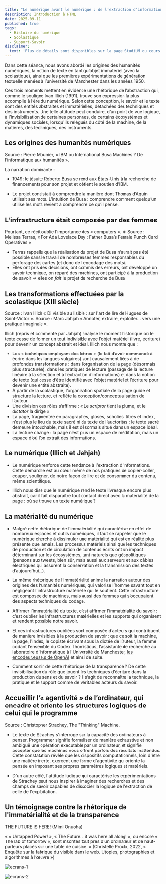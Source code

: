 ```yaml
---
title: "Le numérique avant le numérique : de l’extraction d’informations au calcul"
description: Introduction à HTML
date: 2025-09-11
published: true
tags:
  - Histoire du numérique
  - Scolastique
  - Support-Savoir
disclaimer:
  text: 'Plus de détails sont disponibles sur la page StudiUM du cours.'
---
```


Dans cette séance, nous avons abordé les origines des humanités numériques, la notion de texte en tant qu’objet immatériel (avec la scolastique), ainsi que les premières expérimentations de génération textuelle menées à l’université de Manchester dans les années 1950. 

Ces trois moments mettent en évidence une rhétorique de l’abstraction qui, comme le souligne Ivan Illich (1991), trouve son expression la plus accomplie à l’ère du numérique. Selon cette conception, le savoir et le texte sont des entités abstraites et immatérielles, détachées des techniques et des instruments. Une telle attitude peut conduire, d’un point de vue logique, à l’invisibilisation de certaines personnes, de certains écosystèmes et dynamiques sociales, lorsqu'ils relégués du côté de la machine, de la matières, des techniques, des instruments. 

## Les origines des humanités numériques

Source : Pierre Mounier, « IBM ou International Busa Machines ? De l’informatique aux humanités ».

La narration dominante :

- 1949: le jésuite Roberto Busa se rend aux États-Unis à la recherche de financements pour son projet et obtient le soutien d’IBM.

- Le projet consistait à comprendre la manière dont Thomas d’Aquin utilisait ses mots. L'intuition de Busa : comprendre comment quelqu’un utilise les mots revient à comprendre ce qu’il pense.

## L'infrastructure était composée par des femmes

Pourtant, ce récit oublie l'importance des « computers ». => Source : Melissa Terras, « For Ada Lovelace Day : Father Busa’s Female Punch Card Operatives »

- Terras rappelle que la réalisation du projet de Busa n’aurait pas été possible sans le travail de nombreuses femmes responsables du perforage des cartes (et donc de l'encodage des mots).
- Elles ont pris des décisions, ont commis des erreurs, ont développé un savoir technique, on réparé des machines, ont participé à la production de savoir => elles on _fait_ le projet de recherche de Busa

## Les transformations effectuées par la scolastique (XIII siècle)

Source : Ivan Illich « Di visible au lisible : sur l'art de lire de Hugues de Saint-Victor ».
Source : Marc Jahjah « Annoter, extraire, exploiter... vers une pratique imaginale ».

Illich (repris et commenté par Jahjah) analyse le moment historique où le texte cesse de former un tout indivisible avec l’objet matériel (livre, écriture) pour devenir un concept abstrait et idéal. Illich nous montre que :  

- Les « techniques employant des lettres » (le fait d’avoir commencé à écrire dans les langues vulgaires) sont causalement liées à de profondes transformations : dans l’organisation de la page (désormais plus structurée), dans les pratiques de lecture (passage de la lecture linéaire à la sélection et à l’extraction d’informations) et dans la notion de texte (qui cesse d’être identifié avec l’objet matériel et l’écriture pour devenir une entité abstraite).
- À partir de la scolastique, l’organisation spatiale de la page guide et structure la lecture, et reflète la conception/conceptualisation de l’auteur.
- Une division des rôles s’affirme : « Le _scriptor_ tient la plume, et le _dictator_ la dirige  »
- La page, fragmentée en paragraphes, gloses, scholies, titres et index, n’est plus le lieu du texte sacré ni du texte de l’auctoritas : le texte sacré demeure intouchable, mais il est désormais situé dans un espace idéal.
- La lecture change : la page n’est plus un espace de méditation, mais un espace d’où l’on extrait des informations.

## Le numérique (Illich et Jahjah)

- Le numérique renforce cette tendance à l'extraction d'informations. Cette démarche est au cœur même de nos pratiques de copier-coller, couper, souligner, de notre façon de lire et de consommer du contenu, même scientifique. 

- Illich nous dise que le numérique rend le texte livresque encore plus abstrait, car il fait disparaître tout contact direct avec la matérialité de la page : où se trouve un texte numérique ?

## La matérialité du numérique

- Malgré cette rhétorique de l’immatérialité qui caractérise en effet de nombreux espaces et outils numériques, il faut se rappeler que le numérique cherche à dissimuler une matérialité qui est en réalité plus présente que jamais. Les processus matériels ainsi que les techniques de production et de circulation de contenus écrits ont un impact déterminant sur les écosystèmes, tant naturels que géopolitiques (pensons aux tweets, bien sûr, mais aussi aux serveurs et aux câbles électriques qui assurent la conservation et la transmission des textes d’aujourd’hui...).

- La même rhétorique de l’immatérialité anime la narration autour des origines des humanités numériques, qui valorise l’homme savant tout en négligeant l’infrastructure matérielle qui le soutient. Cette infrastructure est composée de machines, mais aussi des femmes qui s’occupaient des aspects techniques du codage.

- Affirmer l’immatérialité du texte, c’est affirmer l’immatérialité du savoir : c’est oublier les infrastructures matérielles et les supports qui organisent et rendent possible notre savoir. 

- Et ces infrastructures oubliées sont composée d’acteurs qui contribuent de manière invisibles à la production de savoir : que ce soit la machine, la page, l'index, le copiste écrivant sous la dictée de l’auteur, la femme codant l’ensemble du Codex Thomisticus, l’assistante de recherche au laboratoire d'informatique à l'Université de Manchester, [les encodeur.euse.s de OpenAI](https://time.com/6247678/openai-chatgpt-kenya-workers/) et ainsi de suite.

- Comment sortir de cette rhétorique de la transparence ? De cette invisibilisation du rôle que jouent les techniques d’écriture dans la production du sens et du savoir ? Il s’agit de reconnaître la technique, la pratique et le support comme de véritables acteurs du savoir.

## Accueillir l’« agentivité » de l’ordinateur, qui encadre et oriente les structures logiques de celui qui le programme

Source : Christopher Strachey, The "Thinking" Machine. 

- Le texte de Strachey s'interroge sur la capacité des ordinateurs à penser. Programmer signifie formaliser de manière exhaustive et non ambiguë une opération executable par un ordinateur, et signifie accepter que les machines nous offrent parfois des résultats inattendus. Cette constatation révèle que les dispositifs computationnels, loin d'être une matière inerte, exercent une forme d'agentivité qui oriente la pensée en imposant ses propres paramètres logiques et matériels.

- D'un autre côté, l'attitude ludique qui caractérise les expérimentations de Strachey peut nous inspirer à imaginer des recherches et des champs de savoir capables de dissocier la logique de l'extraction de celle de l'exploitation.

## Un témoignage contre la rhétorique de l'immatérialité et de la transparence

THE FUTURE IS HERE! (Mimi Onuoha)

« « Untapped Power! », « The Future… it was here all along! », ou encore « The lab of
tomorrow », sont inscrites tout près d’un ordinateur et de haut-parleurs placés sur une table
de cuisine. » (Christelle Proulx, 2022, « Enquête sur la fabrique du visible dans le web.
Utopies, photographies et algorithmes à l’œuvre »)

![ecrans-1](/images/1-future-is-here.png)

![ecrans-2](/images/2-future-is-here.png)



